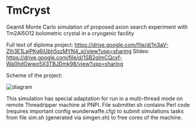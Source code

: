 # TmCryst
Geant4 Monte Carlo simulation of proposed axion search experiment with Tm2Al5O12 bolometric crystal in a cryogenic facility

Full text of diploma project: https://drive.google.com/file/d/1n3aV-Zlh3E1LajPKg6iUbh5szMYN4_xi/view?usp=sharing
Slides: https://drive.google.com/file/d/1SB2glmCQcxf-Wa0hdOwwo5X3TBJDmk98/view?usp=sharing

Scheme of the project: 

![diagram](https://drive.google.com/uc?id=1xKKA12Kedp3nNSaa_j0BpKH4JjYJKhei)

This simulation has special adaptation for run in a multi-thread mode on remote Threadripper machine at PNPI. File submitter.sh contains Perl code (requires important config wunderwaffe.cfg) to submit simulations tasks from file sim.sh (generated via simgen.sh) to free cores of the machine.
